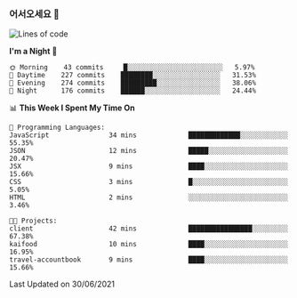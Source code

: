 ### 어서오세요 👋

<!--START_SECTION:waka-->
![Lines of code](https://img.shields.io/badge/From%20Hello%20World%20I%27ve%20Written-375386%20lines%20of%20code-blue)

**I'm a Night 🦉** 

```text
🌞 Morning    43 commits     █░░░░░░░░░░░░░░░░░░░░░░░░   5.97% 
🌆 Daytime    227 commits    ████████░░░░░░░░░░░░░░░░░   31.53% 
🌃 Evening    274 commits    █████████░░░░░░░░░░░░░░░░   38.06% 
🌙 Night      176 commits    ██████░░░░░░░░░░░░░░░░░░░   24.44%

```


📊 **This Week I Spent My Time On** 

```text
💬 Programming Languages: 
JavaScript               34 mins             █████████████░░░░░░░░░░░░   55.35% 
JSON                     12 mins             █████░░░░░░░░░░░░░░░░░░░░   20.47% 
JSX                      9 mins              ████░░░░░░░░░░░░░░░░░░░░░   15.66% 
CSS                      3 mins              █░░░░░░░░░░░░░░░░░░░░░░░░   5.05% 
HTML                     2 mins              ░░░░░░░░░░░░░░░░░░░░░░░░░   3.46%

🐱‍💻 Projects: 
client                   42 mins             ████████████████░░░░░░░░░   67.38% 
kaifood                  10 mins             ████░░░░░░░░░░░░░░░░░░░░░   16.95% 
travel-accountbook       9 mins              ████░░░░░░░░░░░░░░░░░░░░░   15.66%

```


 Last Updated on 30/06/2021
<!--END_SECTION:waka-->
